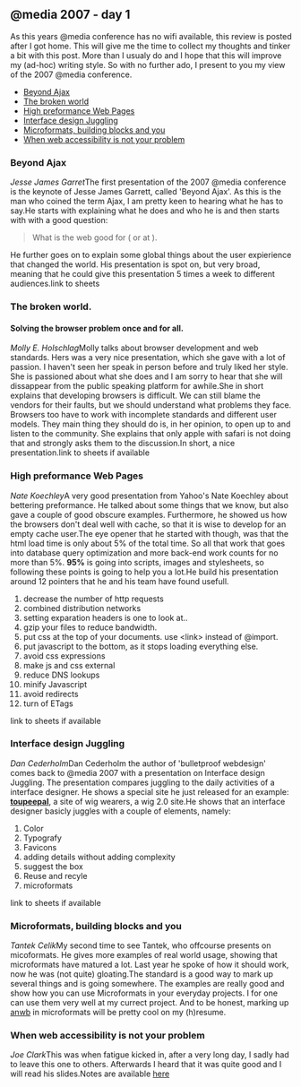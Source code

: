 <article><h2>@media 2007 - day 1</h2>As this years @media conference has no wifi available, this review is posted after I got home. This will give me the time to collect my thoughts and tinker a bit with this post. More than I usualy do and I hope that this will improve my (ad-hoc) writing style. So with no further ado, I present to you my view of the 2007 @media conference.<ul>	<li><a href="#ajax">Beyond Ajax</a></li>	<li><a href="#browser">The broken world</a></li>	<li><a href="#preformance">High preformance Web Pages</a></li>	<li><a href="#juggling">Interface design Juggling</a></li>	<li><a href="#microformats">Microformats, building blocks and you</a></li>	<li><a href="#access">When web accessibility is not your problem</a></li></ul><h3><a id="ajax"><!--more-->Beyond Ajax</a></h3><em><span class="name">Jesse James Garret</span></em>The first presentation of the 2007 @media conference is the keynote of Jesse James Garrett, called 'Beyond Ajax'. As this is the man who coined the term Ajax, I am pretty keen to hearing what he has to say.He starts with explaining what he does and who he is and then starts with with a good question:<blockquote>What is the web good for ( or at ).</blockquote>He further goes on to explain some global things about the user expierience that changed the world. His presentation is spot on, but very broad, meaning that he could give this presentation 5 times a week to different audiences.link to sheets<h3><a id="browser">The broken world.</a></h3><h4>Solving the browser  problem once and for all.</h4><em><span class="name">Molly E. Holschlag</span></em>Molly talks about browser development and web standards. Hers was a very nice presentation, which she gave with a lot of passion. I haven't seen her speak in person before and truly liked her style. She is passioned about what she does and I am sorry to hear that  she will dissappear from the public speaking platform for awhile.She in short explains that developing browsers is difficult. We can still blame the vendors for their faults, but we should understand what problems they face. Browsers too have to work with incomplete standards and different user models. They main thing they should do is, in her opinion, to open up to and listen to the community. She explains that only apple with safari is not doing that and strongly asks them to the discussion.In short, a nice presentation.link to sheets if available<h3><a id="preformance">High preformance Web Pages</a></h3><em>Nate Koechley</em>A very good presentation from Yahoo's Nate Koechley about bettering preformance. He talked about some things that we know, but also gave a couple of good obscure examples. Furthermore, he showed us how the browsers don't deal well with cache, so that it is wise to develop for an empty cache user.The eye opener that he started with though, was that the html load time is only about 5% of the total time. So all that work that goes into database query optimization and more back-end work counts for no more than 5%. <strong>95%</strong>  is going into scripts, images and stylesheets, so following these points is going to help you a lot.He build his presentation around 12 pointers that he and his team have found usefull.<ol>	<li>decrease the number of http requests</li>	<li>combined distribution networks</li>	<li>setting exparation headers is one to look at..</li>	<li>gzip your files to reduce bandwidth.</li>	<li>put css at the top of your documents. use &lt;link&gt; instead of @import.</li>	<li>put javascript to the bottom, as it stops loading everything else.</li>	<li>avoid css expressions</li>	<li>make js and css external</li>	<li>reduce DNS lookups</li>	<li>minify Javascript</li>	<li>avoid redirects</li>	<li>turn of ETags</li></ol>link to sheets if available<h3><a id="juggling">Interface design Juggling</a></h3><em><span class="name">Dan Cederholm</span></em>Dan Cederholm the author of 'bulletproof webdesign' comes back to @media 2007 with a presentation on Interface design Juggling. The presentation compares juggling to the daily activities of a interface designer. He shows a special site he just released for an example: <strong><a href="http://www.toupeepal.com/">toupeepal</a></strong>, a site of wig wearers, a wig 2.0 site.He shows that an interface designer basicly juggles with a couple of elements, namely:<ol>	<li>Color</li>	<li>Typografy</li>	<li>Favicons</li>	<li>adding details without adding complexity</li>	<li>suggest the box</li>	<li>Reuse and recyle</li>	<li>microformats</li></ol>link to sheets if available<h3><a id="microformats">Microformats, building blocks and you</a></h3><em><span class="name">Tantek Celik</span></em>My second time to see Tantek, who offcourse presents on micoformats. He gives more examples of real world usage, showing that microformats have matured a lot. Last year he spoke of how it should work, now he was (not quite) gloating.The standard is a good way to mark up several things and is going somewhere. The examples are really good and show how you can use Microformats in your everyday projects. I for one can use them very well at my currect project. And to be honest, marking up <a href="http://www.anwb.nl/" title="anwb website, my current project">anwb</a> in microformats will be pretty cool on my (h)resume.<h3><a id="access">When web accessibility is not your problem</a></h3><em>Joe Clark</em>This was when fatigue kicked in, after a very long day, I sadly had to leave this one to others. Afterwards I heard that it was quite good and I will read his slides.Notes are available <a href="http://www.joeclark.org/media7" title="joe's notes on his @media 2007 presentation.">here</a></article>